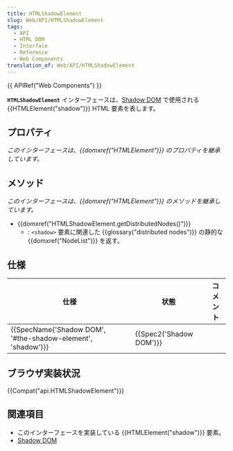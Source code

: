```yaml
---
title: HTMLShadowElement
slug: Web/API/HTMLShadowElement
tags:
  - API
  - HTML DOM
  - Interface
  - Reference
  - Web Components
translation_of: Web/API/HTMLShadowElement
---
```

{{ APIRef("Web Components") }}

**`HTMLShadowElement`** インターフェースは、[Shadow DOM](/ja/docs/Web/Web_Components/Shadow_DOM) で使用される {{HTMLElement("shadow")}} HTML 要素を表します。

## プロパティ

_このインターフェースは、{{domxref("HTMLElement")}} のプロパティを継承しています。_

## メソッド

_このインターフェースは、{{domxref("HTMLElement")}} のメソッドを継承しています。_

- {{domxref("HTMLShadowElement.getDistributedNodes()")}}
  - : `<shadow>` 要素に関連した {{glossary("distributed nodes")}} の静的な {{domxref("NodeList")}} を返す。

## 仕様

| 仕様                                                                             | 状態                             | コメント |
| -------------------------------------------------------------------------------- | -------------------------------- | -------- |
| {{SpecName('Shadow DOM', '#the-shadow-element', 'shadow')}} | {{Spec2('Shadow DOM')}} |          |

## ブラウザ実装状況

{{Compat("api.HTMLShadowElement")}}

## 関連項目

- このインターフェースを実装している {{HTMLElement("shadow")}} 要素。
- [Shadow DOM](/ja/docs/Web/Web_Components/Shadow_DOM)

<dl><dt></dt></dl>
